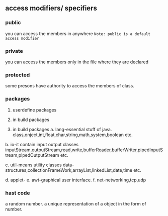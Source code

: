 ## access modifiers/ specifiers

### public 
you can access the members in anywhere
`Note: public is a default access modifier`

### private
you can access the members only in the file where they are declared

### protected
some presons have authority to access the members of class.

### packages

1. userdefine packages
2. in build packages

1. in build packages
a. lang-essential stuff of java.
    class,onject,int,float,char,string,math,system,boolean etc.

b. io-it contain input output classes
     inputStream,outputStream,read,write,bufferReader,bufferWriter,pipedInputStream,pipedOutputStream etc.

c. util-means utility classes
   data-structures,collectionFrameWork,arrayList,linkedList,date,time etc.

d. applet-
e. awt-graphical user interface.
f. net-networking,tcp,udp

### hast code
a random number.
a unique representation of a object in the form of number.